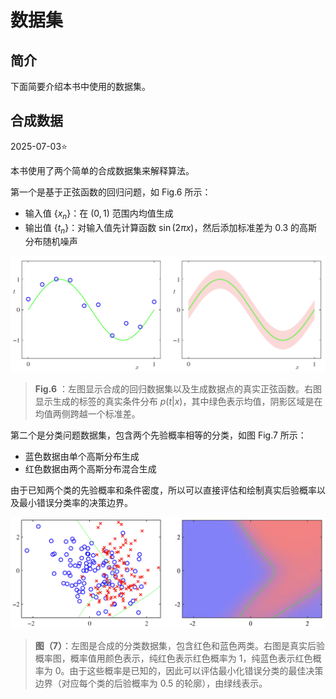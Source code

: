 # 数据集


## 简介

下面简要介绍本书中使用的数据集。

## 合成数据

2025-07-03⭐

本书使用了两个简单的合成数据集来解释算法。

第一个是基于正弦函数的回归问题，如 Fig.6 所示：

- 输入值 $\{x_n\}$：在 $(0,1)$ 范围内均值生成
- 输出值 $\{t_n\}$：对输入值先计算函数 $\sin(2\pi x)$，然后添加标准差为 0.3 的高斯分布随机噪声 

<img src="images/2023-12-18-16-00-02.png" style="zoom:50%;" />

> **Fig.6** ：左图显示合成的回归数据集以及生成数据点的真实正弦函数。右图显示生成的标签的真实条件分布 $p(t|x)$，其中绿色表示均值，阴影区域是在均值两侧跨越一个标准差。



第二个是分类问题数据集，包含两个先验概率相等的分类，如图 Fig.7 所示：

- 蓝色数据由单个高斯分布生成
- 红色数据由两个高斯分布混合生成

由于已知两个类的先验概率和条件密度，所以可以直接评估和绘制真实后验概率以及最小错误分类率的决策边界。

<img src="images/2023-12-18-16-33-33.png" style="zoom:50%;" />

> **图（7）**：左图是合成的分类数据集，包含红色和蓝色两类。右图是真实后验概率图，概率值用颜色表示，纯红色表示红色概率为 1，纯蓝色表示红色概率为 0。由于这些概率是已知的，因此可以评估最小化错误分类的最佳决策边界（对应每个类的后验概率为 0.5 的轮廓），由绿线表示。